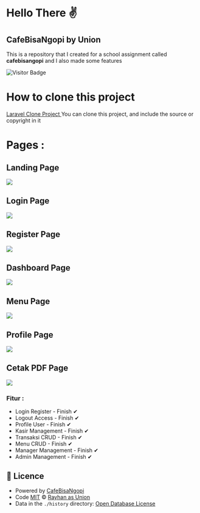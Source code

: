 # Hello There ✌

## CafeBisaNgopi by Union
This is a repository that I created for a school assignment called <b>cafebisangopi</b> and I also made some features

![Visitor Badge](https://visitor-badges.glitch.me?username=Ryhann&repo=CafeBisaNgopi&label=VISITOR&style=for-the-badge&color=%2344CC11&token=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&contentType=svg)

# How to clone this project
[Laravel Clone Project ](https://www.youtube.com/watch?v=YcS__pXqbDg)
You can clone this project, and include the source or copyright in it


<h1>Pages : </h1>
    <h2> Landing Page</h2>
    <img src="https://i.ibb.co/kGP1W3B/landingpg.png" />
    <h2>Login Page</h2>
    <img src="https://i.ibb.co/P1sz5kb/login.png" />
    <h2>Register Page</h2>
    <img src="https://i.ibb.co/hfj5J0d/register.png" />
    <h2>Dashboard Page</h2>
    <img src="https://i.ibb.co/8b2fhtj/dashboard.png" />
    <h2>Menu Page</h2>
    <img src="https://i.ibb.co/DrWN7ZF/menu-page.png" />
    <h2>Profile Page</h2>
    <img src="https://i.ibb.co/ScbmgXm/profile.png" />
    <h2>Cetak PDF Page</h2>
    <img src="https://i.ibb.co/mzMqZ8s/cetak-pdf.png" />


<h3>Fitur : </h3>
<ul>
    <li>Login Register  - Finish ✔</li>
    <li>Logout Access  - Finish ✔</li>
    <li>Profile User  - Finish ✔</li>
    <li>Kasir Management  - Finish ✔</li>
    <li>Transaksi CRUD  - Finish ✔</li>
    <li>Menu CRUD  - Finish ✔</li>
    <li>Manager Management  - Finish ✔</li>
    <li>Admin Management  - Finish ✔</li>
</ul>

##  📄 Licence 
- Powered by [CafeBisaNgopi](https://github.com/Ryhann/CafeBisaNongki)
- Code [MIT](./LICENSE) © [Rayhan as Union](https://rayhan-union.netlify.app/)
- Data in the `./history` directory: [Open Database License](https://opendatacommons.org/licenses/odbl/1-0/)